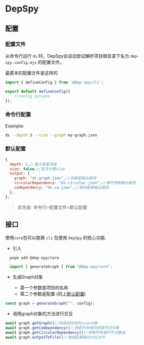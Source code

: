 # DepSpy

## 配置

### 配置文件

从命令行运行 `ds` 时，DepSpy会自动尝试解析项目根目录下名为 `dep-spy.config.mjs` 的配置文件。

最基本的配置文件是这样的

```javascript
import { defineConfig } from '@dep-spy/cli';

export default defineConfig({
    //config options
});
```

### 命令行配置

Example:

```bash
ds --depth 3 --size --graph my-graph.json
```

### 默认配置

```javascript
{
  depth: 3,//最大嵌套深度
  size: false,//是否计算size
  output: {
    graph: "ds.graph.json",//依赖图输出路径
    circularDependency: "ds.circular.json",//循环依赖输出路径
    codependency: "ds.co.json",//相同依赖输出路径
  },
};
```

> 优先级: 命令行>配置文件>默认配置

## 接口

使用`core`包可以脱离 `cli` 包使用 `DepSpy` 的核心功能.

- 引入

```bash
  pnpm add @dep-spy/core
```

```javascript
  import { generateGraph } from "@dep-spy/core";
```

- 生成Graph对象

  - 第一个参数是项目的名称
  - 第二个参数是配置 (同上[默认配置](#默认配置))

```javascript
const graph = generateGraph("", config);
```

- 调用graph对象的方法进行交互

```javascript
await graph.getGraph()//获取树结构的json对象
await graph.getCodependency()//获取所有相同依赖节点对象
await graph.getCircularDependency()//获取所有循环节点数组
await graph.outputToFile()//根据配置输出对应文件
```
